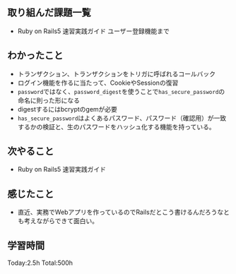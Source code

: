## 取り組んだ課題一覧
- Ruby on Rails5 速習実践ガイド ユーザー登録機能まで
  
## わかったこと
- トランザクション、トランザクションをトリガに呼ばれるコールバック
- ログイン機能を作るに当たって、CookieやSessionの復習
- `password`ではなく、`password_digest`を使うことで`has_secure_password`の命名に則った形になる
- digestするにはbcryptのgemが必要
- `has_secure_password`はよくあるパスワード、パスワード（確認用）が一致するかの検証と、生のパスワードをハッシュ化する機能を持っている。

## 次やること
- Ruby on Rails5 速習実践ガイド
  
## 感じたこと
- 直近、実務でWebアプリを作っているのでRailsだとこう書けるんだろうなとも考えながらできて面白い。
  
## 学習時間
Today:2.5h
Total:500h
